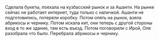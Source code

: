 Сделала букеты, поехала на кузбасский рынок и за Ашанти. На рынке сейчас не работает интернет, туда только с наличкой. Ашанти не подготовились, потеряли коробку. Потом опять на рынок, взяла абрикосы и чернику. Потом искала кит, они теперь с другой стороны вход в то же здание, там есть въезд.
Потом поговорили с Ирой, Оля разобрала что было. Перебрала абрикосы и чернику.